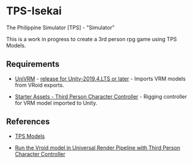 # TPS-Isekai

The Philippine Simulator [TPS] - "Simulator"

This is a work in progress to create a 3rd person rpg game using TPS Models.


## Requirements

* [UniVRM](https://github.com/vrm-c/UniVRM) - [release for Unity-2019.4.LTS or later](https://github.com/vrm-c/UniVRM/releases) - Imports VRM models from VRoid exports.

* [Starter Assets - Third Person Character Controller](https://assetstore.unity.com/packages/essentials/starter-assets-third-person-character-controller-196526?aid=1011liAjm) - Rigging controller for VRM model imported to Unity.



## References

* [TPS Models](https://hub.vroid.com/en/characters/2056041647174037182)

* [Run the Vroid model in Universal Render Pipeline with Third Person Character Controller](https://www.youtube.com/watch?v=fssPi2eXKV4)
